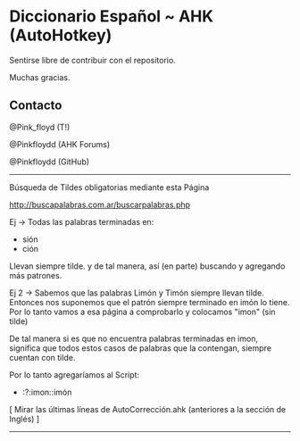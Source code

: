 Diccionario Español ~ AHK (AutoHotkey)
=============

Sentirse libre de contribuir con el repositorio.

Muchas gracias.

Contacto
-------
@Pink_floyd (T!)

@Pinkfloydd (AHK Forums)

@Pinkfloydd (GitHub)

--------------------------------------------------

Búsqueda de Tildes obligatorias mediante esta Página

http://buscapalabras.com.ar/buscarpalabras.php

Ej -> Todas las palabras terminadas en:
- sión
- ción

Llevan siempre tilde. y de tal manera, así (en parte) buscando y agregando más patrones.

Ej 2 -> Sabemos que las palabras Limón y Timón siempre llevan tilde. Entonces nos suponemos que el patrón siempre terminado en imón lo tiene. Por lo tanto vamos a esa página a comprobarlo y colocamos "imon" (sin tilde)

De tal manera si es que no encuentra palabras terminadas en imon, significa que todos estos casos de palabras que la contengan, siempre cuentan con tilde.

Por lo tanto agregaríamos al Script:

- :?:imon::imón

[ Mirar las últimas líneas de AutoCorrección.ahk (anteriores a la sección de Inglés) ]

--------------------------------------------------
